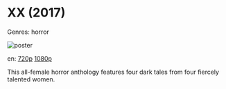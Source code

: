 # XX (2017)

Genres: horror

![poster](http://image.tmdb.org/t/p/w500/b7GFrKemsW7L6SpuGQ91ozegbn9.jpg)

en:
  [720p](magnet:?xt=urn:btih:CC55F4D4B348400155475AA4BA6C9B1E7342DE35&tr=udp://glotorrents.pw:6969/announce&tr=udp://tracker.opentrackr.org:1337/announce&tr=udp://torrent.gresille.org:80/announce&tr=udp://tracker.openbittorrent.com:80&tr=udp://tracker.coppersurfer.tk:6969&tr=udp://tracker.leechers-paradise.org:6969&tr=udp://p4p.arenabg.ch:1337&tr=udp://tracker.internetwarriors.net:1337)
  [1080p](magnet:?xt=urn:btih:B0DCA967113D393F7E0EF9BCC8E55046C88735CB&tr=udp://glotorrents.pw:6969/announce&tr=udp://tracker.opentrackr.org:1337/announce&tr=udp://torrent.gresille.org:80/announce&tr=udp://tracker.openbittorrent.com:80&tr=udp://tracker.coppersurfer.tk:6969&tr=udp://tracker.leechers-paradise.org:6969&tr=udp://p4p.arenabg.ch:1337&tr=udp://tracker.internetwarriors.net:1337)
  


This all-female horror anthology features four dark tales from four fiercely talented women.